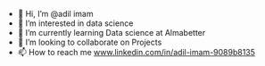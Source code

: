 - 👋 Hi, I’m @adil imam
- 👀 I’m interested in data science
- 🌱 I’m currently learning Data science at Almabetter
- 💞️ I’m looking to collaborate on Projects
- 📫 How to reach me www.linkedin.com/in/adil-imam-9089b8135

<!---
adilimam12/adilimam12 is a ✨ special ✨ repository because its `README.md` (this file) appears on your GitHub profile.
You can click the Preview link to take a look at your changes.
--->
